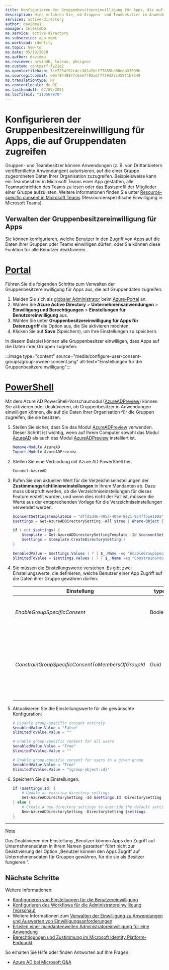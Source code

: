 ```yaml
---
title: Konfigurieren der Gruppenbesitzereinwilligung für Apps, die auf Gruppendaten zugreifen, mithilfe von Azure AD
description: Hier erfahren Sie, ob Gruppen- und Teambesitzer in Anwendungen einwilligen können, die Zugriff auf die Daten der Gruppe bzw. des Teams haben werden.
services: active-directory
author: davidmu1
manager: CelesteDG
ms.service: active-directory
ms.subservice: app-mgmt
ms.workload: identity
ms.topic: how-to
ms.date: 05/19/2020
ms.author: davidmu
ms.reviewer: arvindh, luleon, phsignor
ms.custom: contperf-fy21q2
ms.openlocfilehash: 1ce7254f92c4cc3d2a7dcf77885be88eda37099b
ms.sourcegitcommit: e0ef8440877c65e7f92adf7729d25c459f1b7549
ms.translationtype: HT
ms.contentlocale: de-DE
ms.lasthandoff: 07/09/2021
ms.locfileid: "113567970"
---
```

# <a name="configure-group-owner-consent-to-apps-accessing-group-data"></a>Konfigurieren der Gruppenbesitzereinwilligung für Apps, die auf Gruppendaten zugreifen

Gruppen- und Teambesitzer können Anwendungen (z. B. von Drittanbietern veröffentlichte Anwendungen) autorisieren, auf die einer Gruppe zugeordneten Daten Ihrer Organisation zuzugreifen. Beispielsweise kann ein Teambesitzer in Microsoft Teams einer App gestatten, alle Teamnachrichten des Teams zu lesen oder das Basisprofil der Mitglieder einer Gruppe aufzulisten. Weitere Informationen finden Sie unter [Resource-specific consent in Microsoft Teams](/microsoftteams/resource-specific-consent) (Ressourcenspezifische Einwilligung in Microsoft Teams).

## <a name="manage-group-owner-consent-to-apps"></a>Verwalten der Gruppenbesitzereinwilligung für Apps

Sie können konfigurieren, welche Benutzer in den Zugriff von Apps auf die Daten ihrer Gruppen oder Teams einwilligen dürfen, oder Sie können diese Funktion für alle Benutzer deaktivieren.

# <a name="portal"></a>[Portal](#tab/azure-portal)

Führen Sie die folgenden Schritte zum Verwalten der Gruppenbesitzereinwilligung für Apps aus, die auf Gruppendaten zugreifen:

1. Melden Sie sich als [globaler Administrator](../roles/permissions-reference.md#global-administrator) beim [Azure-Portal](https://portal.azure.com) an.
2. Wählen Sie **Azure Active Directory** > **Unternehmensanwendungen** > **Einwilligung und Berechtigungen** > **Einstellungen für Benutzereinwilligung** aus.
3. Wählen Sie unter **Gruppenbesitzereinwilligung für Apps für Datenzugriff** die Option aus, die Sie aktivieren möchten.
4. Klicken Sie auf **Save** (Speichern), um Ihre Einstellungen zu speichern.

In diesem Beispiel können alle Gruppenbesitzer einwilligen, dass Apps auf die Daten ihrer Gruppen zugreifen:

:::image type="content" source="media/configure-user-consent-groups/group-owner-consent.png" alt-text="Einstellungen für die Gruppenbesitzereinwilligung":::

# <a name="powershell"></a>[PowerShell](#tab/azure-powershell)

Mit dem Azure AD PowerShell-Vorschaumodul ([AzureADPreview](/powershell/module/azuread/?preserve-view=true&view=azureadps-2.0-preview)) können Sie aktivieren oder deaktivieren, ob Gruppenbesitzer in Anwendungen einwilligen können, die auf die Daten Ihrer Organisation für die Gruppen zugreifen, die sie besitzen.

1. Stellen Sie sicher, dass Sie das Modul [AzureADPreview](/powershell/module/azuread/?preserve-view=true&view=azureadps-2.0-preview) verwenden. Dieser Schritt ist wichtig, wenn auf Ihrem Computer sowohl das Modul [AzureAD](/powershell/module/azuread/) als auch das Modul [AzureADPreview](/powershell/module/azuread/?preserve-view=true&view=azureadps-2.0-preview) installiert ist.

    ```powershell
    Remove-Module AzureAD
    Import-Module AzureADPreview
    ```

1. Stellen Sie eine Verbindung mit Azure AD PowerShell her.

   ```powershell
   Connect-AzureAD
   ```

1. Rufen Sie den aktuellen Wert für die Verzeichniseinstellungen der **Zustimmungsrichtlinieneinstellungen** in Ihrem Mandanten ab. Dazu muss überprüft werden, ob die Verzeichniseinstellungen für dieses Feature erstellt wurden, und wenn dies nicht der Fall ist, müssen die Werte aus der entsprechenden Vorlage für die Verzeichniseinstellungen verwendet werden.

    ```powershell
    $consentSettingsTemplateId = "dffd5d46-495d-40a9-8e21-954ff55e198a" # Consent Policy Settings
    $settings = Get-AzureADDirectorySetting -All $true | Where-Object { $_.TemplateId -eq $consentSettingsTemplateId }

    if (-not $settings) {
        $template = Get-AzureADDirectorySettingTemplate -Id $consentSettingsTemplateId
        $settings = $template.CreateDirectorySetting()
    }

    $enabledValue = $settings.Values | ? { $_.Name -eq "EnableGroupSpecificConsent" }
    $limitedToValue = $settings.Values | ? { $_.Name -eq "ConstrainGroupSpecificConsentToMembersOfGroupId" }
    ```

1. Sie müssen die Einstellungswerte verstehen. Es gibt zwei Einstellungswerte, die definieren, welche Benutzer einer App Zugriff auf die Daten ihrer Gruppe gewähren dürfen:

    | Einstellung       | type         | BESCHREIBUNG  |
    | ------------- | ------------ | ------------ |
    | _EnableGroupSpecificConsent_   | Boolean | Flag, das angibt, ob Gruppenbesitzer gruppenspezifische Berechtigungen erteilen dürfen. |
    | _ConstrainGroupSpecificConsentToMembersOfGroupId_ | Guid | Wenn _EnableGroupSpecificConsent_ auf TRUE und dieser Wert auf die Objekt-ID einer Gruppe festgelegt ist, werden die Mitglieder der identifizierten Gruppe autorisiert, den Gruppen, die Sie besitzen, gruppenspezifische Berechtigungen zu erteilen. |

1. Aktualisieren Sie die Einstellungswerte für die gewünschte Konfiguration:

    ```powershell
    # Disable group-specific consent entirely
    $enabledValue.Value = "False"
    $limitedToValue.Value = ""
    ```

    ```powershell
    # Enable group-specific consent for all users
    $enabledValue.Value = "True"
    $limitedToValue.Value = ""
    ```

    ```powershell
    # Enable group-specific consent for users in a given group
    $enabledValue.Value = "True"
    $limitedToValue.Value = "{group-object-id}"
    ```

1. Speichern Sie die Einstellungen.

    ```powershell
    if ($settings.Id) {
        # Update an existing directory settings
        Set-AzureADDirectorySetting -Id $settings.Id -DirectorySetting $settings
    } else {
        # Create a new directory settings to override the default setting 
        New-AzureADDirectorySetting -DirectorySetting $settings
    }
    ```

---

> [!NOTE]
> Das Deaktivieren der Einstellung „Benutzer können Apps den Zugriff auf Unternehmensdaten in ihrem Namen gestatten“ führt nicht zur Deaktivierung der Option „Benutzer können den Apps Zugriff auf Unternehmensdaten für Gruppen gewähren, für die sie als Besitzer fungieren.“.

## <a name="next-steps"></a>Nächste Schritte

Weitere Informationen:

* [Konfigurieren von Einstellungen für die Benutzereinwilligung](configure-user-consent.md)
* [Konfigurieren des Workflows für die Administratoreinwilligung (Vorschau)](configure-admin-consent-workflow.md)
* Weitere Informationen zum [Verwalten der Einwilligung zu Anwendungen und Auswerten von Einwilligungsanforderungen](manage-consent-requests.md)
* [Erteilen einer mandantenweiten Administratoreinwilligung für eine Anwendung](grant-admin-consent.md)
* [Berechtigungen und Zustimmung im Microsoft Identity Platform-Endpunkt](../develop/v2-permissions-and-consent.md)

So erhalten Sie Hilfe oder finden Antworten auf Ihre Fragen:

* [Azure AD bei Microsoft Q&A](/answers/topics/azure-active-directory.html)
